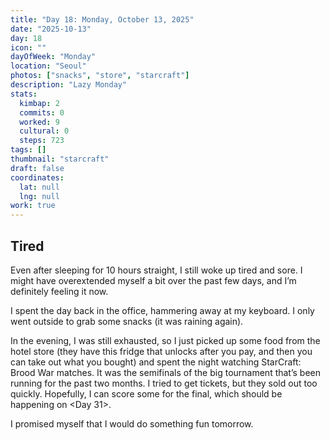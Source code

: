 ```yaml
---
title: "Day 18: Monday, October 13, 2025"
date: "2025-10-13"
day: 18
icon: ""
dayOfWeek: "Monday"
location: "Seoul"
photos: ["snacks", "store", "starcraft"]
description: "Lazy Monday"
stats:
  kimbap: 2
  commits: 0
  worked: 9
  cultural: 0
  steps: 723
tags: []
thumbnail: "starcraft"
draft: false
coordinates:
  lat: null
  lng: null
work: true
---
```


## Tired
Even after sleeping for 10 hours straight, I still woke up tired and sore. I might have overextended myself a bit over the past few days, and I’m definitely feeling it now.  

I spent the day back in the office, hammering away at my keyboard. I only went outside to grab some snacks (it was raining again).  

In the evening, I was still exhausted, so I just picked up some food from the hotel store (they have this fridge that unlocks after you pay, and then you can take out what you bought) and spent the night watching StarCraft: Brood War matches. It was the semifinals of the big tournament that’s been running for the past two months. I tried to get tickets, but they sold out too quickly. Hopefully, I can score some for the final, which should be happening on <Day 31>.

I promised myself that I would do something fun tomorrow. 